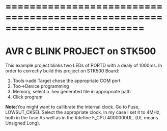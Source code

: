 ===========================================================================
			<h1>AVR C BLINK PROJECT on STK500</h1> 
===========================================================================
<p>
This example project blinks two LEDs of PORTD with a dealy of 1000ms. In order
to correctly build this projject on STK500 Board:
<ol>
<li>Tools->add Target chose the appropriate COM port</li>
<li>Too->Device programming</li>
<li>Memory, select a .hex generated file in appropriate path</li>
<li>Click program</li>
</ol>
</p>

<p><b>Note:</b>You might want to callibrate the internal clock. Go to Fuse, LOWSUT_CKSEL
	         Select the appropriate clock. In my case I set it to 4MHz, both in the fuse
		 As well as in the #define F_CPU 4000000UL. (UL means Unsigned Long).			
</p>

